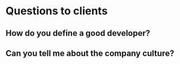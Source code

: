 

# Questions to clients

## How do you define a good developer?

## Can you tell me about the company culture?
